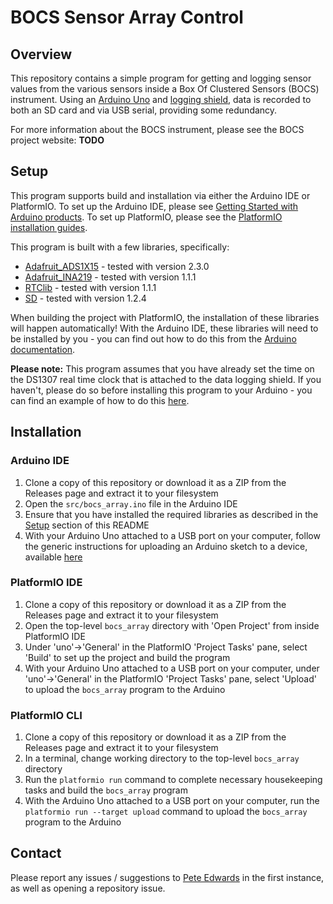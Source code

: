 # BOCS Sensor Array Control

## Overview
This repository contains a simple program for getting and logging sensor values from the various sensors inside a Box Of Clustered Sensors (BOCS) instrument. Using an [Arduino Uno](https://store.arduino.cc/products/arduino-uno-rev3/) and [logging shield](http://www.velleman.co.uk/contents/en-uk/p908_Velleman_Arduino%E2%84%A2_Data_logging_shield.html), data is recorded to both an SD card and via USB serial, providing some redundancy.

For more information about the BOCS instrument, please see the BOCS project website: **TODO**

## Setup
This program supports build and installation via either the Arduino IDE or PlatformIO. To set up the Arduino IDE, please see [Getting Started with Arduino products](https://www.arduino.cc/en/Guide). To set up PlatformIO, please see the [PlatformIO installation guides](https://platformio.org/install/).

This program is built with a few libraries, specifically:

* [Adafruit_ADS1X15](https://github.com/adafruit/Adafruit_ADS1X15) - tested with version 2.3.0
* [Adafruit_INA219](https://github.com/adafruit/Adafruit_INA219) - tested with version 1.1.1
* [RTClib](https://github.com/adafruit/RTClib) - tested with version 1.1.1
* [SD](https://www.arduino.cc/reference/en/libraries/sd/) - tested with version 1.2.4

When building the project with PlatformIO, the installation of these libraries will happen automatically! With the Arduino IDE, these libraries will need to be installed by you - you can find out how to do this from the [Arduino documentation](https://docs.arduino.cc/learn/starting-guide/software-libraries).

**Please note:** This program assumes that you have already set the time on the DS1307 real time clock that is attached to the data logging shield. If you haven't, please do so before installing this program to your Arduino - you can find an example of how to do this [here](https://learn.adafruit.com/ds1307-real-time-clock-breakout-board-kit/understanding-the-code).

## Installation

### Arduino IDE
1. Clone a copy of this repository or download it as a ZIP from the Releases page and extract it to your filesystem
2. Open the `src/bocs_array.ino` file in the Arduino IDE
3. Ensure that you have installed the required libraries as described in the [Setup](#setup) section of this README
4. With your Arduino Uno attached to a USB port on your computer, follow the generic instructions for uploading an Arduino sketch to a device, available [here](https://docs.arduino.cc/software/ide-v1/tutorials/arduino-ide-v1-basics#uploading)

### PlatformIO IDE
1. Clone a copy of this repository or download it as a ZIP from the Releases page and extract it to your filesystem
2. Open the top-level `bocs_array` directory with 'Open Project' from inside PlatformIO IDE
3. Under 'uno'->'General' in the PlatformIO 'Project Tasks' pane, select 'Build' to set up the project and build the program
4. With your Arduino Uno attached to a USB port on your computer, under 'uno'->'General' in the PlatformIO 'Project Tasks' pane, select 'Upload' to upload the `bocs_array` program to the Arduino

### PlatformIO CLI
1. Clone a copy of this repository or download it as a ZIP from the Releases page and extract it to your filesystem
2. In a terminal, change working directory to the top-level `bocs_array` directory
3. Run the `platformio run` command to complete necessary housekeeping tasks and build the `bocs_array` program
4. With the Arduino Uno attached to a USB port on your computer, run the `platformio run --target upload` command to upload the `bocs_array` program to the Arduino

## Contact
Please report any issues / suggestions to [Pete Edwards](mailto:pete.edwards@york.ac.uk) in the first instance, as well as opening a repository issue.
